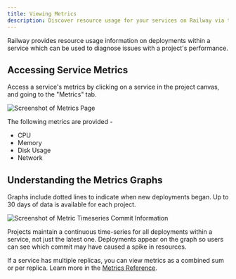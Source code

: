 ```yaml
---
title: Viewing Metrics
description: Discover resource usage for your services on Railway via the Metrics tab.
---
```


Railway provides resource usage information on deployments within a service which can be used to diagnose issues with a project's performance.

## Accessing Service Metrics

Access a service's metrics by clicking on a service in the project canvas, and going to the "Metrics" tab.

<Image src="https://res.cloudinary.com/railway/image/upload/v1758559063/docs/metrics-sum_tvdwlc.png"
alt="Screenshot of Metrics Page"
layout="intrinsic"
width={1576} height={1100} quality={80} />

The following metrics are provided -

- CPU
- Memory
- Disk Usage
- Network

## Understanding the Metrics Graphs

Graphs include dotted lines to indicate when new deployments began. Up to 30 days of data is available for each project.

<Image src="https://res.cloudinary.com/railway/image/upload/v1645223703/docs/usage-commit_fkvbqj.png"
alt="Screenshot of Metric Timeseries Commit Information"
layout="responsive"
width={904} height={726} quality={80} />

Projects maintain a continuous time-series for all deployments within a service, not just the latest one. Deployments appear on the graph so users can see which commit may have caused a spike in resources.

If a service has multiple replicas, you can view metrics as a combined sum or per replica. Learn more in the [Metrics Reference](/reference/metrics#metrics-with-multiple-replicas).